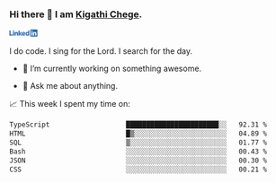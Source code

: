 ### Hi there 👋 I am [Kigathi Chege](https://www.google.com/search?q=kigathi+chege).

<!-- [![LinkedIn](/Linkedin-logo-png.png)]([link to your URL](https://www.linkedin.com/in/kigathi/)) -->

[<img alt="alt_text" width="50px" src="Linkedin-logo-png.png" />](https://www.linkedin.com/in/kigathi/)

I do code.
I sing for the Lord.
I search for the day.

<!-- Glad to see you here!  -->
<!-- 
${kigathi-chege}.${your.repo.id}
![visitors](https://visitor-badge.glitch.me/badge?page_id=page.id) 
-->

<!--
**kigathi-chege/kigathi-chege** is a ✨ _special_ ✨ repository because its `README.md` (this file) appears on your GitHub profile.

Here are some ideas to get you started:
-->

- 🔭 I’m currently working on something awesome.
<!--
- 🌱 I’m currently learning SpringBoot.
- 👯 I’m looking to collaborate on a Django project.
- 🤔 I’m looking for help with payment schemes.
-->
- 💬 Ask me about anything.
<!--
- 📫 How to reach me: [Gmail](mailto:chegekigathi@gmail.com)
- ⚡ Fun fact: I am a Priest ✝️
-->

<!-- 
📊️ My Github stats

<img height="180em" src="https://github-readme-stats.vercel.app/api?username=kigathi-chege&show_icons=true&hide_border=true&&count_private=true&include_all_commits=true" />
-->

📈️ This week I spent my time on:

<!--START_SECTION:waka-->

```text
TypeScript                   ███████████████████████░░   92.31 %
HTML                         █▒░░░░░░░░░░░░░░░░░░░░░░░   04.89 %
SQL                          ▒░░░░░░░░░░░░░░░░░░░░░░░░   01.77 %
Bash                         ░░░░░░░░░░░░░░░░░░░░░░░░░   00.43 %
JSON                         ░░░░░░░░░░░░░░░░░░░░░░░░░   00.30 %
CSS                          ░░░░░░░░░░░░░░░░░░░░░░░░░   00.21 %
```

<!--END_SECTION:waka-->

